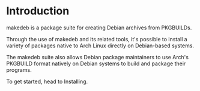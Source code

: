 # Introduction
makedeb is a package suite for creating Debian archives from PKGBUILDs.

Through the use of makedeb and its related tools, it's possible to install a variety of packages native to Arch Linux directly on Debian-based systems.

The makedeb suite also allows Debian package maintainers to use Arch's PKGBUILD format natively on Debian systems to build and package their programs.

To get started, head to Installing.
